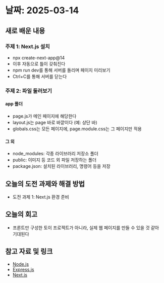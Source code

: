 # 날짜: 2025-03-14

## 새로 배운 내용
### 주제 1: Next.js 설치
- npx create-next-app@14
- 이후 자동으로 틀이 갖춰진다
- npm run dev를 통해 서버를 돌리며 페이지 미리보기
- Ctrl+C를 통해 서버를 닫는다

### 주제 2: 파일 둘러보기
#### app 폴더
- page.js가 메인 페이지에 해당한다
- layout.js는 page 바로 바깥이다 (예: 상단 바)
- globals.css는 모든 페이지에, page.module.css는 그 페이지만 적용

#### 그 외
- node_modules: 각종 라이브러리 저장소 폴더
- public: 이미지 등 코드 외 파일 저장하는 폴더
- package.json: 설치된 라이브러리, 명령어 등을 저장

## 오늘의 도전 과제와 해결 방법
- 도전 과제 1: Next.js 환경 준비

## 오늘의 회고
- 프론트만 구성한 토이 프로젝트가 아니라, 실제 웹 페이지를 만들 수 있을 것 같아 기대된다
  
## 참고 자료 및 링크
- [Node.js](https://nodejs.org/en)
- [Express.js](https://expressjs.com/)
- [Next.js](https://nextjs.org/)
